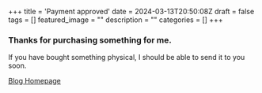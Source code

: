 +++
title = 'Payment approved'
date = 2024-03-13T20:50:08Z
draft = false
tags = []
featured_image = ""
description = ""
categories = []
+++
### Thanks for purchasing something for me.

If you have bought something physical, I should be able to send it to you soon.

[Blog Homepage](/)

